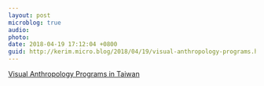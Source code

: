 ```yaml
---
layout: post
microblog: true
audio: 
photo: 
date: 2018-04-19 17:12:04 +0800
guid: http://kerim.micro.blog/2018/04/19/visual-anthropology-programs.html
---
```

[Visual Anthropology Programs in Taiwan](https://keywords.oxus.net/archives/2018/04/19/visual-anthropology-programs-in-taiwan/)
